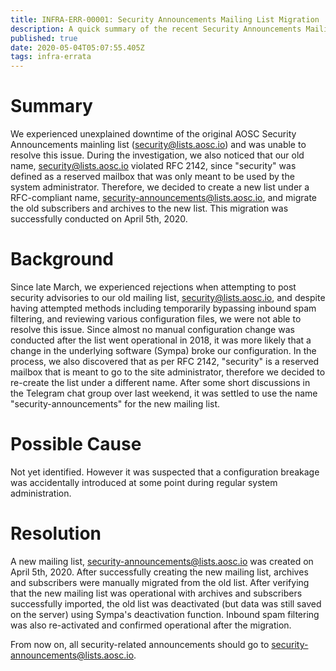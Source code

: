 ```yaml
---
title: INFRA-ERR-00001: Security Announcements Mailing List Migration
description: A quick summary of the recent Security Announcements Mailing List Migration incident
published: true
date: 2020-05-04T05:07:55.405Z
tags: infra-errata
---
```


# Summary
We experienced unexplained downtime of the original AOSC Security Announcements mainling list (security@lists.aosc.io) and was unable to resolve this issue. During the investigation, we also noticed that our old name, security@lists.aosc.io violated RFC 2142, since "security" was defined as a reserved mailbox that was only meant to be used by the system administrator. Therefore, we decided to create a new list under a RFC-compliant name, security-announcements@lists.aosc.io, and migrate the old subscribers and archives to the new list. This migration was successfully conducted on April 5th, 2020.

# Background
Since late March, we experienced rejections when attempting to post security advisories to our old mailing list, security@lists.aosc.io, and despite having attempted methods including temporarily bypassing inbound spam filtering, and reviewing various configuration files, we were not able to resolve this issue. Since almost no manual configuration change was conducted after the list went operational in 2018, it was more likely that a change in the underlying software (Sympa) broke our configuration. In the process, we also discovered that as per RFC 2142, "security" is a reserved mailbox that is meant to go to the site administrator, therefore we decided to re-create the list under a different name. After some short discussions in the Telegram chat group over last weekend, it was settled to use the name "security-announcements" for the new mailing list.

# Possible Cause
Not yet identified. However it was suspected that a configuration breakage was accidentally introduced at some point during regular system administration.

# Resolution
A new mailing list, security-announcements@lists.aosc.io was created on April 5th, 2020. After successfully creating the new mailing list, archives and subscribers were manually migrated from the old list. After verifying that the new mailing list was operational with archives and subscribers successfully imported, the old list was deactivated (but data was still saved on the server) using Sympa's deactivation function. Inbound spam filtering was also re-activated and confirmed operational after the migration.

From now on, all security-related announcements should go to security-announcements@lists.aosc.io.